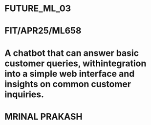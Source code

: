 # FUTURE_ML_03
# FIT/APR25/ML658
# A chatbot that can answer basic customer queries, withintegration into a simple web interface and insights on common customer inquiries.
# MRINAL PRAKASH
